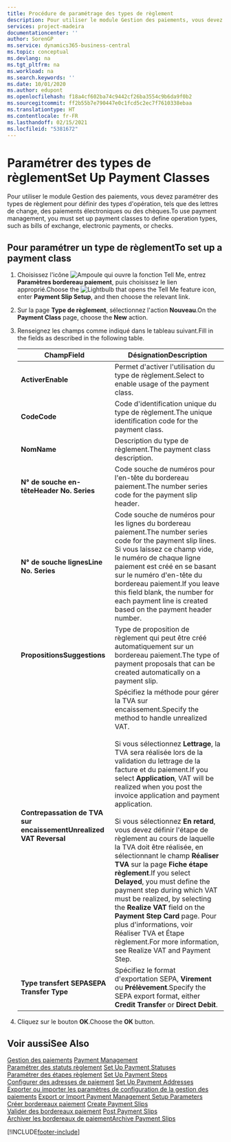 ```yaml
---
title: Procédure de paramétrage des types de règlement
description: Pour utiliser le module Gestion des paiements, vous devez paramétrer des types de règlement pour définir des types d'opération, tels que des lettres de change, des paiements électroniques ou des chèques.
services: project-madeira
documentationcenter: ''
author: SorenGP
ms.service: dynamics365-business-central
ms.topic: conceptual
ms.devlang: na
ms.tgt_pltfrm: na
ms.workload: na
ms.search.keywords: ''
ms.date: 10/01/2020
ms.author: edupont
ms.openlocfilehash: f18a4cf602ba74c9442cf26ba3554c9b6da9f0b2
ms.sourcegitcommit: ff2b55b7e790447e0c1fcd5c2ec7f7610338ebaa
ms.translationtype: HT
ms.contentlocale: fr-FR
ms.lasthandoff: 02/15/2021
ms.locfileid: "5381672"
---
```

# <a name="set-up-payment-classes"></a><span data-ttu-id="b7433-103">Paramétrer des types de règlement</span><span class="sxs-lookup"><span data-stu-id="b7433-103">Set Up Payment Classes</span></span>
<span data-ttu-id="b7433-104">Pour utiliser le module Gestion des paiements, vous devez paramétrer des types de règlement pour définir des types d'opération, tels que des lettres de change, des paiements électroniques ou des chèques.</span><span class="sxs-lookup"><span data-stu-id="b7433-104">To use payment management, you must set up payment classes to define operation types, such as bills of exchange, electronic payments, or checks.</span></span>  

## <a name="to-set-up-a-payment-class"></a><span data-ttu-id="b7433-105">Pour paramétrer un type de règlement</span><span class="sxs-lookup"><span data-stu-id="b7433-105">To set up a payment class</span></span>  

1.  <span data-ttu-id="b7433-106">Choisissez l'icône ![Ampoule qui ouvre la fonction Tell Me](../../media/ui-search/search_small.png "Dites-moi ce que vous voulez faire"), entrez **Paramètres bordereau paiement**, puis choisissez le lien approprié.</span><span class="sxs-lookup"><span data-stu-id="b7433-106">Choose the ![Lightbulb that opens the Tell Me feature](../../media/ui-search/search_small.png "Tell me what you want to do") icon, enter **Payment Slip Setup**, and then choose the relevant link.</span></span>  
2.  <span data-ttu-id="b7433-107">Sur la page **Type de règlement**, sélectionnez l'action **Nouveau**.</span><span class="sxs-lookup"><span data-stu-id="b7433-107">On the **Payment Class** page, choose the **New** action.</span></span>  
3.  <span data-ttu-id="b7433-108">Renseignez les champs comme indiqué dans le tableau suivant.</span><span class="sxs-lookup"><span data-stu-id="b7433-108">Fill in the fields as described in the following table.</span></span>  

    |<span data-ttu-id="b7433-109">Champ</span><span class="sxs-lookup"><span data-stu-id="b7433-109">Field</span></span>|<span data-ttu-id="b7433-110">Désignation</span><span class="sxs-lookup"><span data-stu-id="b7433-110">Description</span></span>|  
    |---------------------------------|---------------------------------------|  
    |<span data-ttu-id="b7433-111">**Activer**</span><span class="sxs-lookup"><span data-stu-id="b7433-111">**Enable**</span></span>|<span data-ttu-id="b7433-112">Permet d'activer l'utilisation du type de règlement.</span><span class="sxs-lookup"><span data-stu-id="b7433-112">Select to enable usage of the payment class.</span></span>|  
    |<span data-ttu-id="b7433-113">**Code**</span><span class="sxs-lookup"><span data-stu-id="b7433-113">**Code**</span></span>|<span data-ttu-id="b7433-114">Code d'identification unique du type de règlement.</span><span class="sxs-lookup"><span data-stu-id="b7433-114">The unique identification code for the payment class.</span></span>|  
    |<span data-ttu-id="b7433-115">**Nom**</span><span class="sxs-lookup"><span data-stu-id="b7433-115">**Name**</span></span>|<span data-ttu-id="b7433-116">Description du type de règlement.</span><span class="sxs-lookup"><span data-stu-id="b7433-116">The payment class description.</span></span>|  
    |<span data-ttu-id="b7433-117">**N° de souche en-tête**</span><span class="sxs-lookup"><span data-stu-id="b7433-117">**Header No. Series**</span></span>|<span data-ttu-id="b7433-118">Code souche de numéros pour l'en-tête du bordereau paiement.</span><span class="sxs-lookup"><span data-stu-id="b7433-118">The number series code for the payment slip header.</span></span>|  
    |<span data-ttu-id="b7433-119">**N° de souche lignes**</span><span class="sxs-lookup"><span data-stu-id="b7433-119">**Line No. Series**</span></span>|<span data-ttu-id="b7433-120">Code souche de numéros pour les lignes du bordereau paiement.</span><span class="sxs-lookup"><span data-stu-id="b7433-120">The number series code for the payment slip lines.</span></span> <span data-ttu-id="b7433-121">Si vous laissez ce champ vide, le numéro de chaque ligne paiement est créé en se basant sur le numéro d'en-tête du bordereau paiement.</span><span class="sxs-lookup"><span data-stu-id="b7433-121">If you leave this field blank, the number for each payment line is created based on the payment header number.</span></span>|  
    |<span data-ttu-id="b7433-122">**Propositions**</span><span class="sxs-lookup"><span data-stu-id="b7433-122">**Suggestions**</span></span>|<span data-ttu-id="b7433-123">Type de proposition de règlement qui peut être créé automatiquement sur un bordereau paiement.</span><span class="sxs-lookup"><span data-stu-id="b7433-123">The type of payment proposals that can be created automatically on a payment slip.</span></span>|  
    |<span data-ttu-id="b7433-124">**Contrepassation de TVA sur encaissement**</span><span class="sxs-lookup"><span data-stu-id="b7433-124">**Unrealized VAT Reversal**</span></span>|<span data-ttu-id="b7433-125">Spécifiez la méthode pour gérer la TVA sur encaissement.</span><span class="sxs-lookup"><span data-stu-id="b7433-125">Specify the method to handle unrealized VAT.</span></span><br /><br /> <span data-ttu-id="b7433-126">Si vous sélectionnez **Lettrage**, la TVA sera réalisée lors de la validation du lettrage de la facture et du paiement.</span><span class="sxs-lookup"><span data-stu-id="b7433-126">If you select **Application**, VAT will be realized when you post the invoice application and payment application.</span></span><br /><br /> <span data-ttu-id="b7433-127">Si vous sélectionnez **En retard**, vous devez définir l'étape de règlement au cours de laquelle la TVA doit être réalisée, en sélectionnant le champ **Réaliser TVA** sur la page **Fiche étape règlement**.</span><span class="sxs-lookup"><span data-stu-id="b7433-127">If you select **Delayed**, you must define the payment step during which VAT must be realized, by selecting the **Realize VAT** field on the **Payment Step Card** page.</span></span> <span data-ttu-id="b7433-128">Pour plus d'informations, voir Réaliser TVA et Étape règlement.</span><span class="sxs-lookup"><span data-stu-id="b7433-128">For more information, see Realize VAT and Payment Step.</span></span>|  
    |<span data-ttu-id="b7433-129">**Type transfert SEPA**</span><span class="sxs-lookup"><span data-stu-id="b7433-129">**SEPA Transfer Type**</span></span>|<span data-ttu-id="b7433-130">Spécifiez le format d'exportation SEPA, **Virement** ou **Prélèvement**.</span><span class="sxs-lookup"><span data-stu-id="b7433-130">Specify the SEPA export format, either **Credit Transfer** or **Direct Debit**.</span></span>|  

4.  <span data-ttu-id="b7433-131">Cliquez sur le bouton **OK**.</span><span class="sxs-lookup"><span data-stu-id="b7433-131">Choose the **OK** button.</span></span>  

## <a name="see-also"></a><span data-ttu-id="b7433-132">Voir aussi</span><span class="sxs-lookup"><span data-stu-id="b7433-132">See Also</span></span>  
 <span data-ttu-id="b7433-133">[Gestion des paiements](payment-management.md) </span><span class="sxs-lookup"><span data-stu-id="b7433-133">[Payment Management](payment-management.md) </span></span>  
 <span data-ttu-id="b7433-134">[Paramétrer des statuts règlement](how-to-set-up-payment-statuses.md) </span><span class="sxs-lookup"><span data-stu-id="b7433-134">[Set Up Payment Statuses](how-to-set-up-payment-statuses.md) </span></span>  
 <span data-ttu-id="b7433-135">[Paramétrer des étapes règlement](how-to-set-up-payment-steps.md) </span><span class="sxs-lookup"><span data-stu-id="b7433-135">[Set Up Payment Steps](how-to-set-up-payment-steps.md) </span></span>  
 <span data-ttu-id="b7433-136">[Configurer des adresses de paiement](how-to-set-up-payment-addresses.md) </span><span class="sxs-lookup"><span data-stu-id="b7433-136">[Set Up Payment Addresses](how-to-set-up-payment-addresses.md) </span></span>  
 <span data-ttu-id="b7433-137">[Exporter ou importer les paramètres de configuration de la gestion des paiements](how-to-export-or-import-payment-management-setup-parameters.md) </span><span class="sxs-lookup"><span data-stu-id="b7433-137">[Export or Import Payment Management Setup Parameters](how-to-export-or-import-payment-management-setup-parameters.md) </span></span>  
 <span data-ttu-id="b7433-138">[Créer bordereaux paiement](how-to-create-payment-slips.md) </span><span class="sxs-lookup"><span data-stu-id="b7433-138">[Create Payment Slips](how-to-create-payment-slips.md) </span></span>  
 <span data-ttu-id="b7433-139">[Valider des bordereaux paiement](how-to-post-payment-slips.md) </span><span class="sxs-lookup"><span data-stu-id="b7433-139">[Post Payment Slips](how-to-post-payment-slips.md) </span></span>  
 [<span data-ttu-id="b7433-140">Archiver les bordereaux de paiement</span><span class="sxs-lookup"><span data-stu-id="b7433-140">Archive Payment Slips</span></span>](how-to-archive-payment-slips.md)


[!INCLUDE[footer-include](../../includes/footer-banner.md)]
